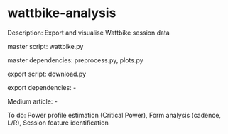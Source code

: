 # wattbike-analysis
Description: Export and visualise Wattbike session data

master script: wattbike.py

master dependencies: preprocess.py, plots.py

export script: download.py

export dependencies: -

Medium article: -

To do:
  Power profile estimation (Critical Power),
  Form analysis (cadence, L/R),
  Session feature identification
  
